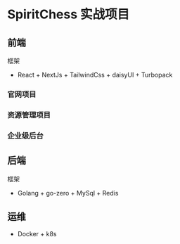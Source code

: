 # SpiritChess 实战项目

## 前端

框架

- React + NextJs + TailwindCss + daisyUI + Turbopack

### 官网项目

### 资源管理项目

### 企业级后台

## 后端

框架

- Golang + go-zero + MySql + Redis

## 运维

- Docker + k8s
